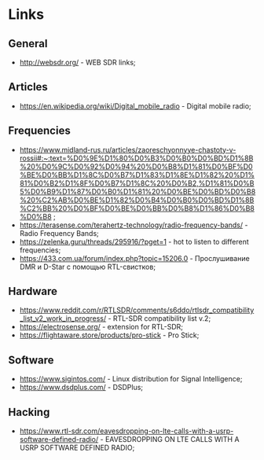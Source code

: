 # Links

## General

- http://websdr.org/ - WEB SDR links;

## Articles

- https://en.wikipedia.org/wiki/Digital_mobile_radio - Digital mobile radio;

## Frequencies

- https://www.midland-rus.ru/articles/zaoreschyonnyye-chastoty-v-rossii#:~:text=%D0%9E%D1%80%D0%B3%D0%B0%D0%BD%D1%8B%20%D0%9C%D0%92%D0%94%20%D0%B8%D1%81%D0%BF%D0%BE%D0%BB%D1%8C%D0%B7%D1%83%D1%8E%D1%82%20%D1%81%D0%B2%D1%8F%D0%B7%D1%8C%20%D0%B2,%D1%81%D0%B5%D0%B9%D1%87%D0%B0%D1%81%20%D0%BE%D0%BD%D0%B8%20%C2%AB%D0%BE%D1%82%D0%B4%D0%B0%D0%BD%D1%8B%C2%BB%20%D0%BF%D0%BE%D0%BB%D0%B8%D1%86%D0%B8%D0%B8 ;
- https://terasense.com/terahertz-technology/radio-frequency-bands/ - Radio Frequency Bands;
- https://zelenka.guru/threads/295916/?pget=1 - hot to listen to different frequencies;
- https://433.com.ua/forum/index.php?topic=15206.0 - Прослушивание DMR и D-Star с помощью RTL-свистков;

## Hardware

- https://www.reddit.com/r/RTLSDR/comments/s6ddo/rtlsdr_compatibility_list_v2_work_in_progress/ - RTL-SDR compatibility list v.2;
- https://electrosense.org/ - extension for RTL-SDR;
- https://flightaware.store/products/pro-stick - Pro Stick;

## Software

- https://www.sigintos.com/ - Linux distribution for Signal Intelligence;
- https://www.dsdplus.com/ - DSDPlus;

## Hacking

- https://www.rtl-sdr.com/eavesdropping-on-lte-calls-with-a-usrp-software-defined-radio/ - EAVESDROPPING ON LTE CALLS WITH A USRP SOFTWARE DEFINED RADIO;